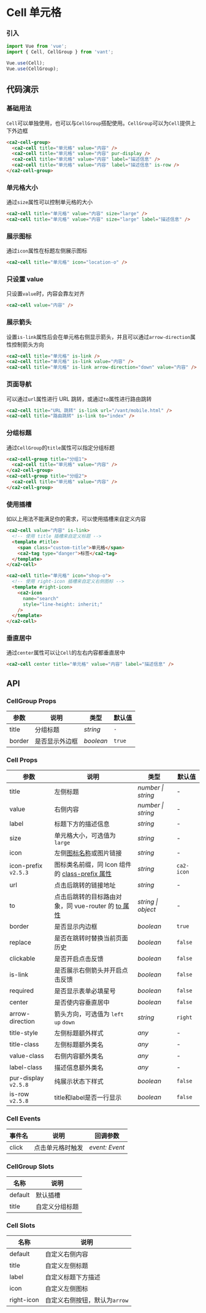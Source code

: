 # Cell 单元格

### 引入

```js
import Vue from 'vue';
import { Cell, CellGroup } from 'vant';

Vue.use(Cell);
Vue.use(CellGroup);
```

## 代码演示

### 基础用法

`Cell`可以单独使用，也可以与`CellGroup`搭配使用。`CellGroup`可以为`Cell`提供上下外边框

```html
<ca2-cell-group>
  <ca2-cell title="单元格" value="内容" />
  <ca2-cell title="单元格" value="内容" pur-display />
  <ca2-cell title="单元格" value="内容" label="描述信息" />
  <ca2-cell title="单元格" value="内容" label="描述信息" is-row />
</ca2-cell-group>
```

### 单元格大小

通过`size`属性可以控制单元格的大小

```html
<ca2-cell title="单元格" value="内容" size="large" />
<ca2-cell title="单元格" value="内容" size="large" label="描述信息" />
```

### 展示图标

通过`icon`属性在标题左侧展示图标

```html
<ca2-cell title="单元格" icon="location-o" />
```

### 只设置 value

只设置`value`时，内容会靠左对齐

```html
<ca2-cell value="内容" />
```

### 展示箭头

设置`is-link`属性后会在单元格右侧显示箭头，并且可以通过`arrow-direction`属性控制箭头方向

```html
<ca2-cell title="单元格" is-link />
<ca2-cell title="单元格" is-link value="内容" />
<ca2-cell title="单元格" is-link arrow-direction="down" value="内容" />
```

### 页面导航

可以通过`url`属性进行 URL 跳转，或通过`to`属性进行路由跳转

```html
<ca2-cell title="URL 跳转" is-link url="/vant/mobile.html" />
<ca2-cell title="路由跳转" is-link to="index" />
```

### 分组标题

通过`CellGroup`的`title`属性可以指定分组标题

```html
<ca2-cell-group title="分组1">
  <ca2-cell title="单元格" value="内容" />
</ca2-cell-group>
<ca2-cell-group title="分组2">
  <ca2-cell title="单元格" value="内容" />
</ca2-cell-group>
```

### 使用插槽

如以上用法不能满足你的需求，可以使用插槽来自定义内容

```html
<ca2-cell value="内容" is-link>
  <!-- 使用 title 插槽来自定义标题 -->
  <template #title>
    <span class="custom-title">单元格</span>
    <ca2-tag type="danger">标签</ca2-tag>
  </template>
</ca2-cell>

<ca2-cell title="单元格" icon="shop-o">
  <!-- 使用 right-icon 插槽来自定义右侧图标 -->
  <template #right-icon>
    <ca2-icon
      name="search"
      style="line-height: inherit;"
    />
  </template>
</ca2-cell>
```

### 垂直居中

通过`center`属性可以让`Cell`的左右内容都垂直居中

```html
<ca2-cell center title="单元格" value="内容" label="描述信息" />
```


## API

### CellGroup Props

| 参数 | 说明 | 类型 | 默认值 |
|------|------|------|------|
| title | 分组标题 | *string* | `-` |
| border | 是否显示外边框 | *boolean* | `true` |

### Cell Props

| 参数 | 说明 | 类型 | 默认值 |
|------|------|------|------|
| title | 左侧标题 | *number \| string* | - |
| value | 右侧内容 | *number \| string* | - |
| label | 标题下方的描述信息 | *string* | - |
| size | 单元格大小，可选值为 `large` | *string* | - |
| icon | 左侧[图标名称](#/zh-CN/icon)或图片链接 | *string* | - |
| icon-prefix `v2.5.3` | 图标类名前缀，同 Icon 组件的 [class-prefix 属性](#/zh-CN/icon#props) | *string* | `ca2-icon` |
| url | 点击后跳转的链接地址 | *string* | - |
| to | 点击后跳转的目标路由对象，同 vue-router 的 [to 属性](https://router.vuejs.org/zh/api/#to) | *string \| object* | - |
| border | 是否显示内边框 | *boolean* | `true` |
| replace | 是否在跳转时替换当前页面历史 | *boolean* | `false` |
| clickable | 是否开启点击反馈 | *boolean* | `false` |
| is-link | 是否展示右侧箭头并开启点击反馈 | *boolean* | `false` |
| required | 是否显示表单必填星号 | *boolean* | `false` |
| center | 是否使内容垂直居中 | *boolean* | `false` |
| arrow-direction | 箭头方向，可选值为 `left` `up` `down` | *string* | `right` |
| title-style | 左侧标题额外样式 | *any* | - |
| title-class | 左侧标题额外类名 | *any* | - |
| value-class | 右侧内容额外类名 | *any* | - |
| label-class | 描述信息额外类名 | *any* | - |
| pur-display `v2.5.8` | 纯展示状态下样式 | *boolean* | `false` |
| is-row `v2.5.8` | title和label是否一行显示 | *boolean* | `false` |

### Cell Events

| 事件名 | 说明 | 回调参数 |
|------|------|------|
| click | 点击单元格时触发 | *event: Event* |

### CellGroup Slots

| 名称 | 说明 |
|------|------|
| default | 默认插槽 |
| title | 自定义分组标题 |

### Cell Slots

| 名称 | 说明 |
|------|------|
| default | 自定义右侧内容 |
| title | 自定义左侧标题 |
| label | 自定义标题下方描述 |
| icon | 自定义左侧图标 |
| right-icon | 自定义右侧按钮，默认为`arrow` |
